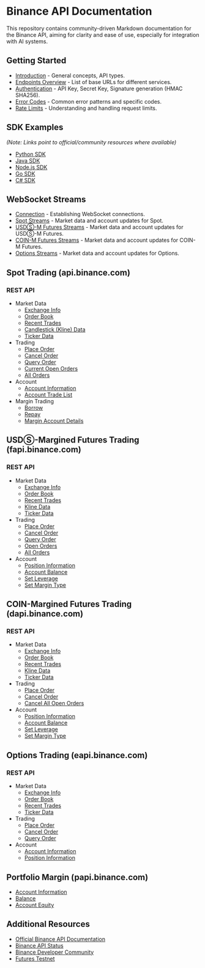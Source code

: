 # Binance API Documentation

This repository contains community-driven Markdown documentation for the Binance API, aiming for clarity and ease of use, especially for integration with AI systems.

## Getting Started
- [Introduction](./docs/introduction.md) - General concepts, API types.
- [Endpoints Overview](./docs/endpoints.md) - List of base URLs for different services.
- [Authentication](./docs/authentication.md) - API Key, Secret Key, Signature generation (HMAC SHA256).
- [Error Codes](./docs/error-codes.md) - Common error patterns and specific codes.
- [Rate Limits](./docs/rate-limits.md) - Understanding and handling request limits.

## SDK Examples
*(Note: Links point to official/community resources where available)*
- [Python SDK](./docs/sdk/python.md)
- [Java SDK](./docs/sdk/java.md)
- [Node.js SDK](./docs/sdk/nodejs.md)
- [Go SDK](./docs/sdk/go.md)
- [C# SDK](./docs/sdk/csharp.md)

## WebSocket Streams
- [Connection](./docs/websocket/connection.md) - Establishing WebSocket connections.
- [Spot Streams](./docs/websocket/spot.md) - Market data and account updates for Spot.
- [USDⓈ-M Futures Streams](./docs/websocket/usds-m-futures.md) - Market data and account updates for USDⓈ-M Futures.
- [COIN-M Futures Streams](./docs/websocket/coin-m-futures.md) - Market data and account updates for COIN-M Futures.
- [Options Streams](./docs/websocket/options.md) - Market data and account updates for Options.

## Spot Trading (api.binance.com)
### REST API
- Market Data
  - [Exchange Info](./docs/spot/market/exchange-info.md)
  - [Order Book](./docs/spot/market/order-book.md)
  - [Recent Trades](./docs/spot/market/recent-trades.md)
  - [Candlestick (Kline) Data](./docs/spot/market/kline-data.md)
  - [Ticker Data](./docs/spot/market/ticker-data.md)
- Trading
  - [Place Order](./docs/spot/trade/place-order.md)
  - [Cancel Order](./docs/spot/trade/cancel-order.md)
  - [Query Order](./docs/spot/trade/query-order.md)
  - [Current Open Orders](./docs/spot/trade/open-orders.md)
  - [All Orders](./docs/spot/trade/all-orders.md)
- Account
  - [Account Information](./docs/spot/account/account-info.md)
  - [Account Trade List](./docs/spot/account/trade-list.md)
- Margin Trading
  - [Borrow](./docs/spot/margin/borrow.md)
  - [Repay](./docs/spot/margin/repay.md)
  - [Margin Account Details](./docs/spot/margin/account-details.md)

## USDⓈ-Margined Futures Trading (fapi.binance.com)
### REST API
- Market Data
  - [Exchange Info](./docs/usds-m-futures/market/exchange-info.md)
  - [Order Book](./docs/usds-m-futures/market/order-book.md)
  - [Recent Trades](./docs/usds-m-futures/market/recent-trades.md)
  - [Kline Data](./docs/usds-m-futures/market/kline-data.md)
  - [Ticker Data](./docs/usds-m-futures/market/ticker-data.md)
- Trading
  - [Place Order](./docs/usds-m-futures/trade/place-order.md)
  - [Cancel Order](./docs/usds-m-futures/trade/cancel-order.md)
  - [Query Order](./docs/usds-m-futures/trade/query-order.md)
  - [Open Orders](./docs/usds-m-futures/trade/open-orders.md)
  - [All Orders](./docs/usds-m-futures/trade/all-orders.md)
- Account
  - [Position Information](./docs/usds-m-futures/account/position-info.md)
  - [Account Balance](./docs/usds-m-futures/account/balance.md)
  - [Set Leverage](./docs/usds-m-futures/account/set-leverage.md)
  - [Set Margin Type](./docs/usds-m-futures/account/set-margin-type.md)

## COIN-Margined Futures Trading (dapi.binance.com)
### REST API
- Market Data
  - [Exchange Info](./docs/coin-m-futures/market/exchange-info.md)
  - [Order Book](./docs/coin-m-futures/market/order-book.md)
  - [Recent Trades](./docs/coin-m-futures/market/recent-trades.md)
  - [Kline Data](./docs/coin-m-futures/market/kline-data.md)
  - [Ticker Data](./docs/coin-m-futures/market/ticker-data.md)
- Trading
  - [Place Order](./docs/coin-m-futures/trade/place-order.md)
  - [Cancel Order](./docs/coin-m-futures/trade/cancel-order.md)
  - [Cancel All Open Orders](./docs/coin-m-futures/trade/cancel-all-orders.md)
- Account
  - [Position Information](./docs/coin-m-futures/account/position-info.md)
  - [Account Balance](./docs/coin-m-futures/account/balance.md)
  - [Set Leverage](./docs/coin-m-futures/account/set-leverage.md)
  - [Set Margin Type](./docs/coin-m-futures/account/set-margin-type.md)

## Options Trading (eapi.binance.com)
### REST API
- Market Data
  - [Exchange Info](./docs/options/market/exchange-info.md)
  - [Order Book](./docs/options/market/order-book.md)
  - [Recent Trades](./docs/options/market/recent-trades.md)
  - [Ticker Data](./docs/options/market/ticker-data.md)
- Trading
  - [Place Order](./docs/options/trade/place-order.md)
  - [Cancel Order](./docs/options/trade/cancel-order.md)
  - [Query Order](./docs/options/trade/query-order.md)
- Account
  - [Account Information](./docs/options/account/account-info.md)
  - [Position Information](./docs/options/account/position-info.md)

## Portfolio Margin (papi.binance.com)
- [Account Information](./docs/portfolio-margin/account-info.md)
- [Balance](./docs/portfolio-margin/balance.md)
- [Account Equity](./docs/portfolio-margin/equity.md)

## Additional Resources
- [Official Binance API Documentation](https://developers.binance.com/en)
- [Binance API Status](https://www.binance.com/en/network)
- [Binance Developer Community](https://dev.binance.vision/)
- [Futures Testnet](https://testnet.binancefuture.com/)